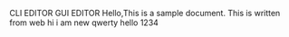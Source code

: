 
CLI EDITOR
GUI EDITOR
Hello,This is a sample document.
This is written from web
hi i am new qwerty
hello
1234
